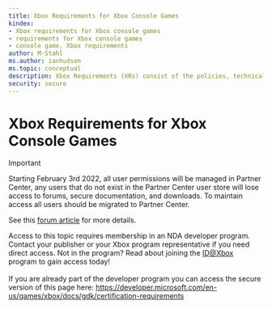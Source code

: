 ```yaml
---
title: Xbox Requirements for Xbox Console Games
kindex:
- Xbox requirements for Xbox console games
- requirements for Xbox console games
- console game, Xbox requirements
author: M-Stahl
ms.author: ianhudson
ms.topic: conceptual
description: Xbox Requirements (XRs) consist of the policies, technical requirements, and product component–related requirements to which all developers and publishers of Xbox console titles must conform.
security: secure
---
```


# Xbox Requirements for Xbox Console Games
> [!IMPORTANT]
> Starting February 3rd 2022, all user permissions will be managed in Partner Center, any users that do not exist in the Partner Center user store will lose access to forums, secure documentation, and downloads. To maintain access all users should be migrated to Partner Center. <p></p>See this <a href="https://forums.xboxlive.com/articles/132187/breaking-change-user-access-for-forums-secure-docu.html">forum article</a> for more details.  

 Access to this topic requires membership in an NDA developer program. Contact your publisher or your Xbox program representative if you need direct access. Not in the program? Read about joining the <a href="https://www.xbox.com/Developers/id">ID@Xbox</a> program to gain access today!  <br/><br/>If you are already part of the developer program you can access the secure version of this page here: <a target="_blank" href="https://developer.microsoft.com/en-us/games/xbox/docs/gdk/certification-requirements">https://developer.microsoft.com/en-us/games/xbox/docs/gdk/certification-requirements</a>